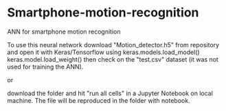 # Smartphone-motion-recognition
ANN for smartphone motion recognition

To use this neural network download "Motion_detector.h5" from repository and open it with Keras/Tensorflow using 
keras.models.load_model()
keras.model.load_weight()
then check on the "test.csv" dataset (it was not used for training the ANN).

or

download the folder and hit "run all cells" in a Jupyter Notebook on local machine. The file will be reproduced in the folder with notebook.
